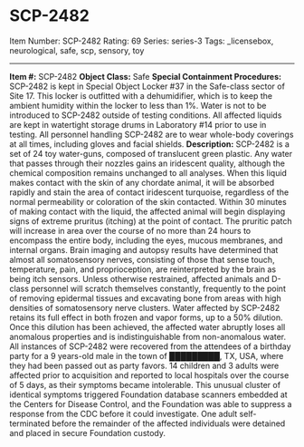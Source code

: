 # SCP-2482
Item Number: SCP-2482
Rating: 69
Series: series-3
Tags: _licensebox, neurological, safe, scp, sensory, toy

---

**Item #:** SCP-2482
**Object Class:** Safe
**Special Containment Procedures:** SCP-2482 is kept in Special Object Locker #37 in the Safe-class sector of Site 17. This locker is outfitted with a dehumidifier, which is to keep the ambient humidity within the locker to less than 1%. Water is not to be introduced to SCP-2482 outside of testing conditions. All affected liquids are kept in watertight storage drums in Laboratory #14 prior to use in testing. All personnel handling SCP-2482 are to wear whole-body coverings at all times, including gloves and facial shields.
**Description:** SCP-2482 is a set of 24 toy water-guns, composed of translucent green plastic. Any water that passes through their nozzles gains an iridescent quality, although the chemical composition remains unchanged to all analyses. When this liquid makes contact with the skin of any chordate animal, it will be absorbed rapidly and stain the area of contact iridescent turquoise, regardless of the normal permeability or coloration of the skin contacted.
Within 30 minutes of making contact with the liquid, the affected animal will begin displaying signs of extreme pruritus (itching) at the point of contact. The pruritic patch will increase in area over the course of no more than 24 hours to encompass the entire body, including the eyes, mucous membranes, and internal organs. Brain imaging and autopsy results have determined that almost all somatosensory nerves, consisting of those that sense touch, temperature, pain, and proprioception, are reinterpreted by the brain as being itch sensors. Unless otherwise restrained, affected animals and D-class personnel will scratch themselves constantly, frequently to the point of removing epidermal tissues and excavating bone from areas with high densities of somatosensory nerve clusters.
Water affected by SCP-2482 retains its full effect in both frozen and vapor forms, up to a 50% dilution. Once this dilution has been achieved, the affected water abruptly loses all anomalous properties and is indistinguishable from non-anomalous water.
All instances of SCP-2482 were recovered from the attendees of a birthday party for a 9 years-old male in the town of █████████, TX, USA, where they had been passed out as party favors. 14 children and 3 adults were affected prior to acquisition and reported to local hospitals over the course of 5 days, as their symptoms became intolerable. This unusual cluster of identical symptoms triggered Foundation database scanners embedded at the Centers for Disease Control, and the Foundation was able to suppress a response from the CDC before it could investigate. One adult self-terminated before the remainder of the affected individuals were detained and placed in secure Foundation custody.